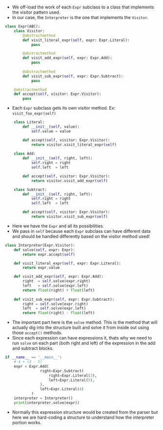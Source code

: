 - We off-load the work of each `Expr` subclass to a class that implements the visitor pattern used. 
- In our case, the `Interpreter` is the one that implements the `Visitor`.

```python
class Expr(ABC):
    class Visitor:
        @abstractmethod
        def visit_literal_expr(self, expr: Expr.Literal):
            pass

        @abstractmethod
        def visit_add_expr(self, expr: Expr.Add):
            pass
        
        @abstractmethod
        def visit_sub_expr(self, expr: Expr.Subtract):
            pass

    @abstractmethod
    def accept(self, visitor: Expr.Visitor):
        pass
```

- Each `Expr` subclass gets its own visitor method. Ex: `visit_foo_expr(self)`

```python
    class Literal:
        def __init__(self, value):
            self.value = value

        def accept(self, visitor: Expr.Visitor):
            return visitor.visit_literal_expr(self)
    
    class Add:
        def __init__(self, right, left):
            self.right = right
            self.left  = left

        def accept(self, visitor: Expr.Visitor):
            return visitor.visit_add_expr(self)

    class Subtract:
        def __init__(self, right, left):
            self.right = right
            self.left  = left 

        def accept(self, visitor: Expr.Visitor):
            return visitor.visit_sub_expr(self)
```

- Here we have the `Expr` and all its possibilities. 
- We pass in `self` because each `Expr` subclass can have different data and should be handled differently based on the visitor method used!

```python
class Interpreter(Expr.Visitor):
    def solve(self, expr: Expr):
        return expr.accept(self)

    def visit_literal_expr(self, expr: Expr.Literal):
        return expr.value

    def visit_add_expr(self, expr: Expr.Add):
        right  = self.solve(expr.right)
        left   = self.solve(expr.left)
        return float(right) + float(left)
    
    def visit_sub_expr(self, expr: Expr.Subtract):
        right = self.solve(expr.right)
        left  = self.solve(expr.left)
        return float(right) - float(left)
```

- The important part here is the `solve` method. This is the method that will actually dig into the structure built and solve it from inside out using those `accept()` methods.
- Since each expression can have expressions it, thats why we need to run `solve` on each part (both right and left) of the expression in the add and subtract blocks.

```python
if __name__ == '__main__':
	# 4 + (3 - 5)
    expr = Expr.Add(
                right=Expr.Subtract(
                    right=Expr.Literal(3),
                    left=Expr.Literal(5),
                ),
                left=Expr.Literal(4)
            )
    interpreter = Interpreter()
    print(interpreter.solve(expr))
```

- Normally this expression structure would be created from the parser but here we are hard-coding a structure to understand how the interpreter portion works.